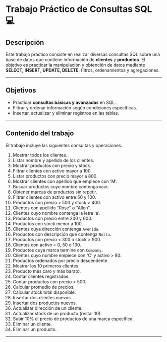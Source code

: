 # Trabajo Práctico de Consultas SQL 💻

## Descripción
Este trabajo práctico consiste en realizar diversas consultas SQL sobre una base de datos que contiene información de **clientes** y **productos**. El objetivo es practicar la manipulación y obtención de datos mediante **SELECT, INSERT, UPDATE, DELETE**, filtros, ordenamientos y agregaciones.

---

## Objetivos
- Practicar **consultas básicas y avanzadas** en SQL.  
- Filtrar y ordenar información según condiciones específicas.  
- Insertar, actualizar y eliminar registros en las tablas.  

---

## Contenido del trabajo
El trabajo incluye las siguientes consultas y operaciones:

1. Mostrar todos los clientes.  
2. Listar nombre y apellido de los clientes.  
3. Mostrar productos con precio y stock.  
4. Filtrar clientes con activo mayor a 100.  
5. Listar productos con precio mayor a 800.  
6. Mostrar clientes con apellido que empiece con 'M'.  
7. Buscar productos cuyo nombre contenga `meat`.  
8. Obtener marcas de productos sin repetir.  
9. Filtrar clientes con activo entre 50 y 100.  
10. Productos con precio > 500 y stock > 400.  
11. Clientes con apellido "Rose" o "Allen".  
12. Clientes cuyo nombre contenga la letra 'a'.  
13. Productos con precio entre 200 y 600.  
14. Productos con stock menor a 100.  
15. Clientes cuya dirección contenga `Avenida`.  
16. Productos con descripción que contenga `Nulla`.  
17. Productos con precio < 300 o stock > 900.  
18. Clientes con activo = 0, 50 o 100.  
19. Productos cuya marca termine con `Company`.  
20. Clientes cuyo nombre empiece con 'C' y activo > 80.  
21. Productos ordenados por precio descendente.  
22. Mostrar los 10 primeros clientes.  
23. Producto más caro y más barato.  
24. Contar clientes registrados.  
25. Contar productos con precio > 500.  
26. Calcular promedio de precios.  
27. Calcular stock total disponible.  
28. Insertar dos clientes nuevos.  
29. Insertar dos productos nuevos.  
30. Actualizar dirección de un cliente.  
31. Actualizar stock de un producto (restar 10).  
32. Subir 10% el precio de productos de una marca específica.  
33. Eliminar un cliente.  
34. Eliminar un producto.

---
